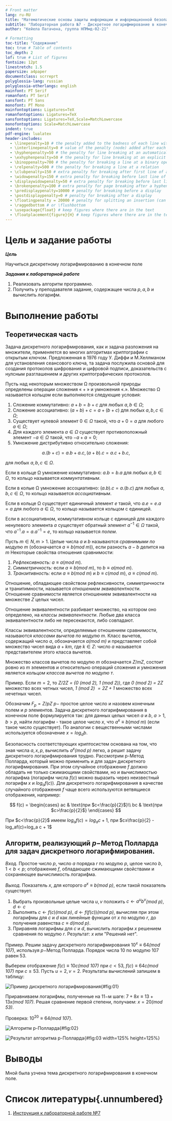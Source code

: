 ```yaml
---
# Front matter
lang: ru-RU
title: "Математические основы защиты информации и информационной безопасности"
subtitle: "Лабораторная работа №7 - Дискретное логарифмирование в конечном поле"
author: "Кейела Патачона, группа НПМмд-02-21"

# Formatting
toc-title: "Содержание"
toc: true # Table of contents
toc_depth: 2
lof: true # List of figures
fontsize: 12pt
linestretch: 1.5
papersize: a4paper
documentclass: scrreprt
polyglossia-lang: russian
polyglossia-otherlangs: english
mainfont: PT Serif
romanfont: PT Serif
sansfont: PT Sans
monofont: PT Mono
mainfontoptions: Ligatures=TeX
romanfontoptions: Ligatures=TeX
sansfontoptions: Ligatures=TeX,Scale=MatchLowercase
monofontoptions: Scale=MatchLowercase
indent: true
pdf-engine: lualatex
header-includes:
  - \linepenalty=10 # the penalty added to the badness of each line within a paragraph (no associated penalty node) Increasing the value makes tex try to have fewer lines in the paragraph.
  - \interlinepenalty=0 # value of the penalty (node) added after each line of a paragraph.
  - \hyphenpenalty=50 # the penalty for line breaking at an automatically inserted hyphen
  - \exhyphenpenalty=50 # the penalty for line breaking at an explicit hyphen
  - \binoppenalty=700 # the penalty for breaking a line at a binary operator
  - \relpenalty=500 # the penalty for breaking a line at a relation
  - \clubpenalty=150 # extra penalty for breaking after first line of a paragraph
  - \widowpenalty=150 # extra penalty for breaking before last line of a paragraph
  - \displaywidowpenalty=50 # extra penalty for breaking before last line before a display math
  - \brokenpenalty=100 # extra penalty for page breaking after a hyphenated line
  - \predisplaypenalty=10000 # penalty for breaking before a display
  - \postdisplaypenalty=0 # penalty for breaking after a display
  - \floatingpenalty = 20000 # penalty for splitting an insertion (can only be split footnote in standard LaTeX)
  - \raggedbottom # or \flushbottom
  - \usepackage{float} # keep figures where there are in the text
  - \floatplacement{figure}{H} # keep figures where there are in the text
---
```


# Цель и задание работы

***Цель***

Научиться дискретному логарифмированию в конечном поле


***Задания к лабораторной работе***

1. Реализовать алгоритм программно.
2. Получить у преподавателя задание, содержащее числа $p,a,b$ и вычислить логарифм.

# Выполнение работы

## Теоретическая часть

Задача дискретного логарифмирования, как и задача разложения на множители, применяется во многих алгоритмах криптографии с открытым ключом. Предложенная в 1976 году У. Диффи и М.Хеллманом для установления сеансового ключа, та задача послужила основой для создания протоколов шифрования и цифровой подписи, доказательств с нулсным разглашением и других криптографических протоколов.

Пусть над некоторым множеством Ω произвольной природы определены операции сложения $«+»$ и умножения $«.»$. Множество Ω называется кольцом если выполняются следующие условия:
1. Сложение коммутативно: $a+b=b+c$ для любых $a,b \in Ω$;
2. Сложение ассоциативно: $(a + b) + c = a + (b+c)$ для любых $a, b,c \in Ω$; 
3. Существует нулевой элемент $0 \in Ω$ такой, что $a+0=a$ для любого $a \in Ω$;
4. Для каждого элемента $a \in Ω$ существует противоположный элемент $-a \in Ω$ такой, что $-a+a=0$; 
5. Умножение дистрибутивно относительно сложения:

$$a.(b+c)=a.b+a.c,  (a+b).c=a.c+b.c,$$

для любых $a,b,c \in Ω$.

Если в кольце Ω умножение коммутативно: $a.b=b.a$ для любых $a,b \in Ω$, то кольцо называется *коммунтативным*.

Если в колые Ω умножение ассоциативно: $(a.b).c = a.(b.c)$ для любых $a, b,c \in Ω$, то кольцо называется *ассоциативным*.

Если в кольце Ω существует единичный элемент $e$ такой, что $a.e=e.a=a$
для любого $a \in Ω$, то кольцо называется кольцом с единицей.

Если в ассоциативном, коммутативном кольце с единицей для каждого
ненулевого элемента $a$ существует обратный элемент $a^{-1} \in Ω$ такой, что $a^{-1}.a = a.a^{-1}=e$, то кольцо называется *полем*.

Пусть $m \in N,m>1$. Целые числа $a$ и $b$ называются *сравнимыми по модулю* $m$ (обозначается $a≡b$(*mod m*)), если разность $a-b$ делится на $m$ Некоторые свойства отношения сравнимости:

1. *Рефлексивность:* $a≡a$(*mod m*). 
2. *Симметричность:* если $a≡b$(*mod m*), то $b≡a$(*mod m*). 
3. *Транзитивность:* если $a≡b$(*mod m*) и $b≡c$(*mod m*), $a≡c$(*mod m*).

Отношение, обладающее свойством рефлексивности, симметричности и 
транитимности, называется *отношением эквивалентности*. Отношение 
сравнимости является отношением эквивалентности на множестве $Z$ целых чисел.

Отношение эквивалентности разбивает множество, на котором оно  определено, на *классы эквивалентности*. Любые два класса эквивалентности либо не пересекаются, либо совпадают.

Классы эквивалентности, определяемые отношением сравнимости, называются *классами вычетов по модулю m*. Класс вычетов, содержащий число $a$, обозначается $a$*(mod m)* и представляет собой множество чисел вида $a+km$, где $k \in Z$: число $a$ называется представителем этого класса вычетов.

Множество классов вычетов по модулю $m$ обозначается $Z/mZ$, состоит 
ровно из $m$ элементов и относительно операций сложения и умножения является *кольцом классов вычетов по модулю т*.

Пример. Если $m=2$, то *$Z/2Z$ = {0 (mod 2), 1 (mod 2))*, где *0 (mod 2) = $2Z$* множество всех четных чисел, *1 (mod 2) $= 2Z +1$* множество всех нечетных чисел.

Обозначим $F_p=Z/pZ$ $p-$ простое целое число и назовем конечным полем и $p$ элементов. Задача дискретного логарифмирования в конечном поле формулируется так: для данных целых чисел $a$ и $b$, $a>1,b>p$, найти логарифм - такое целое число $x$, что $a^x≡b$(*mod m*) (если такое число существует). По аналогии с вещественными числами используется обозначение $x=log_ab$.

Безопасность соответствующих криптосистем основана на том, что зная
числа $a,x,p$, вычислить $a^x$*(mod p)* легко, а решит задачу дискретного логарифмирования трудно. Рассмотрим р-Метод Полларда, который можно применить и для задач дискретного логарифмирования. При этом случайное отображение $f$ должно обладать не только сжимающими свойствами, но и вычислимостью логарифма (логарифм числа $f(c)$ можно выразить через неизвестный логарифм $x$ и $log_af(c)$). Для дискретного логарифмирования в качестве случайного отображения $f$ чаще всего используются ветвящиеся отображения, например:

$$ f(c) =
    \begin{cases}
        ac & \text{при $c<\frac{p}{2}$}\\
        bc & \text{при $c>\frac{p}{2}$}
    \end{cases}
$$

При $c<\frac{p}{2}$ имеем $log_af(c)=log_a c + 1$, при $c≥\frac{p}{2} - log_af(c)=log_a c + 1$

## Алгоритм, реализующий $p-$Метод Полларда для задач дискретного логарифмирования.

*Вход.* Простое число $p$, число $a$ порядка $r$ по модулю $p$, целое число $b$, $1<b<p$; отображение $f$, обладающее сжимающими свойствами и сохраняющее вычислимость логарифма. 

*Выход.* Показатель $x$, для которого $a^x≡b$*(mod p)*, если такой показатель существует.
1. Выбрать произвольные целые числа $u,v$ положить $c ← a^u b^v$*(mod p)*, $d←c$
2. Выполнять $c ← f(c)$*(mod p)*, $d←f(f(c))$*(mod p)*, вычисляя при этом логарифмы для $c$ и $d$ как линейные функции от $x$ по модулю $r$, до получения равенства $c≡d$*(mod p)*. 
3. Приравняв логарифмы для $c$ и $d$, вычислить логарифм $x$ решением сравнения по модулю $r$. Результат: $x$ или "Решений нет".


Пример. Решим задачу дискретного логарифмирования  $10^x≡64$*(mod 107)*, используя $p-$Метод Полларда. Порядок числа $10$ по модулю $107$ равен $53$.

Выберем отображение  $f(c)≡10c$*(mod 107)* при $c<53$, $f(c)≡64c$*(mod 107)* при $c≥53$. Пусть $u=2,v=2$. Результаты вычислений запишем в таблицу:

![Пример дискретного логарифмирования](image/table.png){#fig:01}

Приравниваем логарифмы, полученные на $11-$м шаге: $7+8x≡13+13x$*(mod 107)*. Решая сравнение первой степени, получаем: $x=20$*(mod 53)*.

Проверка: $10^{20}≡64$*(mod 107)*.

![Алгоритм $p-$Полларда](image/01.png){#fig:02}

![Результат алгоритма $p-$Полларда](image/02.png){#fig:03 width=125% height=125%}

# Выводы

Мной была узчена тема дискретного логарифмирования в конечном поле.

# Список литературы{.unnumbered}

1. [Инструкция к лабораторной работе №7](https://esystem.rudn.ru/pluginfile.php/1283466/mod_folder/content/0/lab07.pdf?forcedownload=1)